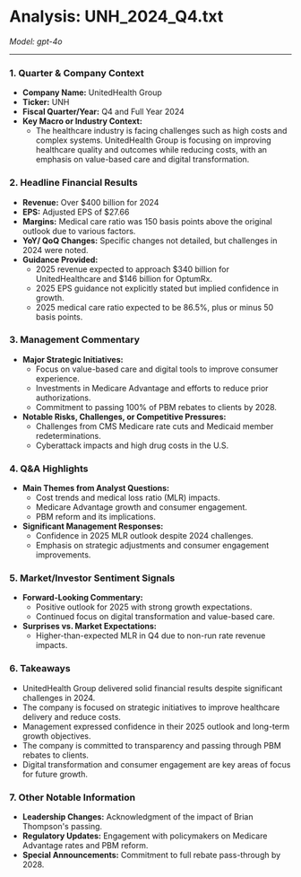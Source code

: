 # Analysis: UNH_2024_Q4.txt

*Model: gpt-4o*

---

### 1. Quarter & Company Context
- **Company Name:** UnitedHealth Group
- **Ticker:** UNH
- **Fiscal Quarter/Year:** Q4 and Full Year 2024
- **Key Macro or Industry Context:**
  - The healthcare industry is facing challenges such as high costs and complex systems. UnitedHealth Group is focusing on improving healthcare quality and outcomes while reducing costs, with an emphasis on value-based care and digital transformation.

### 2. Headline Financial Results
- **Revenue:** Over $400 billion for 2024
- **EPS:** Adjusted EPS of $27.66
- **Margins:** Medical care ratio was 150 basis points above the original outlook due to various factors.
- **YoY/ QoQ Changes:** Specific changes not detailed, but challenges in 2024 were noted.
- **Guidance Provided:**
  - 2025 revenue expected to approach $340 billion for UnitedHealthcare and $146 billion for OptumRx.
  - 2025 EPS guidance not explicitly stated but implied confidence in growth.
  - 2025 medical care ratio expected to be 86.5%, plus or minus 50 basis points.

### 3. Management Commentary
- **Major Strategic Initiatives:**
  - Focus on value-based care and digital tools to improve consumer experience.
  - Investments in Medicare Advantage and efforts to reduce prior authorizations.
  - Commitment to passing 100% of PBM rebates to clients by 2028.
- **Notable Risks, Challenges, or Competitive Pressures:**
  - Challenges from CMS Medicare rate cuts and Medicaid member redeterminations.
  - Cyberattack impacts and high drug costs in the U.S.

### 4. Q&A Highlights
- **Main Themes from Analyst Questions:**
  - Cost trends and medical loss ratio (MLR) impacts.
  - Medicare Advantage growth and consumer engagement.
  - PBM reform and its implications.
- **Significant Management Responses:**
  - Confidence in 2025 MLR outlook despite 2024 challenges.
  - Emphasis on strategic adjustments and consumer engagement improvements.

### 5. Market/Investor Sentiment Signals
- **Forward-Looking Commentary:**
  - Positive outlook for 2025 with strong growth expectations.
  - Continued focus on digital transformation and value-based care.
- **Surprises vs. Market Expectations:**
  - Higher-than-expected MLR in Q4 due to non-run rate revenue impacts.

### 6. Takeaways
- UnitedHealth Group delivered solid financial results despite significant challenges in 2024.
- The company is focused on strategic initiatives to improve healthcare delivery and reduce costs.
- Management expressed confidence in their 2025 outlook and long-term growth objectives.
- The company is committed to transparency and passing through PBM rebates to clients.
- Digital transformation and consumer engagement are key areas of focus for future growth.

### 7. Other Notable Information
- **Leadership Changes:** Acknowledgment of the impact of Brian Thompson's passing.
- **Regulatory Updates:** Engagement with policymakers on Medicare Advantage rates and PBM reform.
- **Special Announcements:** Commitment to full rebate pass-through by 2028.